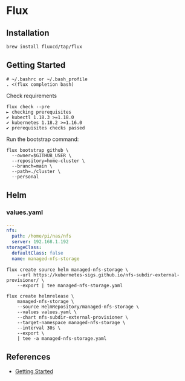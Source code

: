 # Flux

## Installation

```shell
brew install fluxcd/tap/flux
```

## Getting Started

```shell
# ~/.bashrc or ~/.bash_profile
. <(flux completion bash)
```

Check requirements

```shell
flux check --pre
► checking prerequisites
✔ kubectl 1.18.3 >=1.18.0
✔ kubernetes 1.18.2 >=1.16.0
✔ prerequisites checks passed
```

Run the bootstrap command:

```shell
flux bootstrap github \
  --owner=$GITHUB_USER \
  --repository=home-cluster \
  --branch=main \
  --path=./cluster \
  --personal
```

## Helm

### values.yaml

```yaml
---
nfs:
  path: /home/pi/nas/nfs
  server: 192.168.1.192
storageClass:
  defaultClass: false
  name: managed-nfs-storage
```

```shell
flux create source helm managed-nfs-storage \
    --url https://kubernetes-sigs.github.io/nfs-subdir-external-provisioner/ \
    --export | tee managed-nfs-storage.yaml
```

```shell
flux create helmrelease \
    managed-nfs-storage \
    --source HelmRepository/managed-nfs-storage \
    --values values.yaml \
    --chart nfs-subdir-external-provisioner \
    --target-namespace managed-nfs-storage \
    --interval 30s \
    --export \
    | tee -a managed-nfs-storage.yaml
```

## References

- [Getting Started](https://toolkit.fluxcd.io/get-started/)
